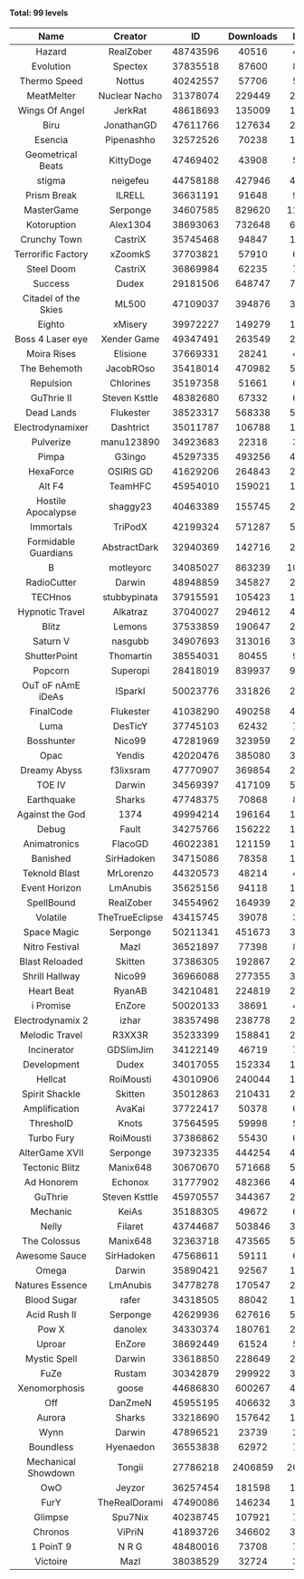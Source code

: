 #### Total: 99 levels

| Name | Creator | ID | Downloads | Likes |
|:---:|:---:|:---:|:---:|:---:|
| Hazard | RealZober | 48743596 | 40516 | 4453
| Evolution | Spectex | 37835518 | 87600 | 8794
| Thermo Speed | Nottus | 40242557 | 57706 | 5330
| MeatMelter | Nuclear Nacho | 31378074 | 229449 | 24358
| Wings Of Angel | JerkRat | 48618693 | 135009 | 14454
| Biru | JonathanGD | 47611766 | 127634 | 20157
| Esencia | Pipenashho | 32572526 | 70238 | 10390
| Geometrical Beats | KittyDoge | 47469402 | 43908 | 5698
| stigma | neigefeu | 44758188 | 427946 | 49163
| Prism Break | ILRELL | 36631191 | 91648 | 9669
| MasterGame | Serponge | 34607585 | 829620 | 112156
| Kotoruption | Alex1304 | 38693063 | 732648 | 65002
| Crunchy Town | CastriX | 35745468 | 94847 | 13232
| Terrorific Factory | xZoomkS | 37703821 | 57910 | 6027
| Steel Doom | CastriX | 36869984 | 62235 | 7621
| Success | Dudex | 29181506 | 648747 | 74417
| Citadel of the Skies | ML500 | 47109037 | 394876 | 31024
| Eighto | xMisery | 39972227 | 149279 | 13093
| Boss 4 Laser eye | Xender Game | 49347491 | 263549 | 23189
| Moira Rises | Elisione | 37669331 | 28241 | 4338
| The Behemoth | JacobROso | 35418014 | 470982 | 54539
| Repulsion | Chlorines | 35197358 | 51661 | 6903
| GuThrie II | Steven Ksttle | 48382680 | 67332 | 6852
| Dead Lands | Flukester | 38523317 | 568338 | 57920
| Electrodynamixer | Dashtrict | 35011787 | 106788 | 15657
| Pulverize | manu123890 | 34923683 | 22318 | 3572
| Pimpa | G3ingo | 45297335 | 493256 | 40634
| HexaForce | OSIRIS GD | 41629206 | 264843 | 20703
| Alt F4 | TeamHFC | 45954010 | 159021 | 13151
| Hostile Apocalypse | shaggy23 | 40463389 | 155745 | 24202
| Immortals | TriPodX | 42199324 | 571287 | 50154
| Formidable Guardians | AbstractDark | 32940369 | 142716 | 20687
| B | motleyorc | 34085027 | 863239 | 109469
| RadioCutter | Darwin | 48948859 | 345827 | 24024
| TECHnos | stubbypinata | 37915591 | 105423 | 12146
| Hypnotic Travel | Alkatraz | 37040027 | 294612 | 42131
| Blitz | Lemons | 37533859 | 190647 | 23313
| Saturn V | nasgubb | 34907693 | 313016 | 39232
| ShutterPoint | Thomartin | 38554031 | 80455 | 9190
| Popcorn | Superopi | 28418019 | 839937 | 94951
| OuT oF nAmE iDeAs | ISparkI | 50023776 | 331826 | 24719
| FinalCode | Flukester | 41038290 | 490258 | 48294
| Luma | DesTicY | 37745103 | 62432 | 7917
| Bosshunter | Nico99 | 47281969 | 323959 | 29683
| Opac | Yendis | 42020476 | 385080 | 37727
| Dreamy Abyss | f3lixsram | 47770907 | 369854 | 28954
| TOE IV | Darwin | 34569397 | 417109 | 50613
| Earthquake  | Sharks | 47748375 | 70868 | 8615
| Against the God | 1374 | 49994214 | 196164 | 17959
| Debug | Fault | 34275766 | 156222 | 19411
| Animatronics | FlacoGD | 46022381 | 121159 | 12465
| Banished | SirHadoken | 34715086 | 78358 | 10041
| Teknold Blast | MrLorenzo | 44320573 | 48214 | 4822
| Event Horizon | LmAnubis | 35625156 | 94118 | 11636
| SpellBound | RealZober | 34554962 | 164939 | 22330
| Volatile | TheTrueEclipse | 43415745 | 39078 | 3961
| Space Magic | Serponge | 50211341 | 451673 | 35793
| Nitro Festival | Mazl | 36521897 | 77398 | 8240
| Blast Reloaded | Skitten | 37386305 | 192867 | 21210
| Shrill Hallway | Nico99 | 36966088 | 277355 | 37409
| Heart Beat | RyanAB | 34210481 | 224819 | 28076
| i Promise | EnZore | 50020133 | 38691 | 4463
| Electrodynamix 2 | izhar | 38357498 | 238778 | 29619
| Melodic Travel | R3XX3R | 35233399 | 158841 | 28086
| Incinerator | GDSlimJim | 34122149 | 46719 | 7101
| Development | Dudex | 34017055 | 152334 | 17477
| Hellcat | RoiMousti | 43010906 | 240044 | 17286
| Spirit Shackle | Skitten | 35012863 | 210431 | 28239
| Amplification | AvaKai | 37722417 | 50378 | 6156
| ThresholD | Knots | 37564595 | 59998 | 5184
| Turbo Fury | RoiMousti | 37386862 | 55430 | 6474
| AlterGame XVII | Serponge | 39732335 | 444254 | 47783
| Tectonic Blitz | Manix648 | 30670670 | 571668 | 58506
| Ad Honorem | Echonox | 31777902 | 482366 | 49448
| GuThrie | Steven Ksttle | 45970557 | 344367 | 25906
| Mechanic | KeiAs | 35188305 | 49672 | 6206
| Nelly | Filaret | 43744687 | 503846 | 35142
| The Colossus | Manix648 | 32363718 | 473565 | 50588
| Awesome Sauce | SirHadoken | 47568611 | 59111 | 6922
| Omega | Darwin | 35890421 | 92567 | 11645
| Natures Essence | LmAnubis | 34778278 | 170547 | 22370
| Blood Sugar | rafer | 34318505 | 88042 | 11635
| Acid Rush II | Serponge | 42629936 | 627616 | 52593
| Pow X | danolex | 34330374 | 180761 | 28097
| Uproar | EnZore | 38692449 | 61524 | 5897
| Mystic Spell | Darwin | 33618850 | 228649 | 25916
| FuZe | Rustam | 30342879 | 299922 | 30370
| Xenomorphosis | goose | 44686830 | 600267 | 43949
| Off | DanZmeN | 45955195 | 406632 | 34546
| Aurora | Sharks | 33218690 | 157642 | 16619
| Wynn | Darwin | 47896521 | 23739 | 2997
| Boundless | Hyenaedon | 36553838 | 62972 | 7963
| Mechanical Showdown | Tongii | 27786218 | 2406859 | 261537
| OwO | Jeyzor | 36257454 | 181598 | 19821
| FurY | TheRealDorami | 47490086 | 146234 | 15957
| Glimpse | Spu7Nix | 40238745 | 107921 | 7383
| Chronos | ViPriN | 41893726 | 346602 | 31399
| 1 PoinT 9 | N R G | 48480016 | 73708 | 7311
| Victoire | Mazl | 38038529 | 32724 | 3556
